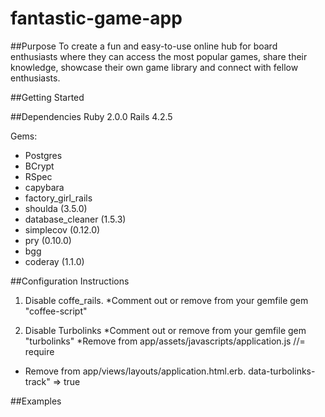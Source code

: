 # fantastic-game-app

##Purpose
To create a fun and easy-to-use online hub for board enthusiasts where they can access the most popular games, share their knowledge, showcase their own game library and connect with fellow enthusiasts.

##Getting Started




##Dependencies
Ruby 2.0.0
Rails 4.2.5

Gems:
- Postgres
- BCrypt
- RSpec
- capybara
- factory_girl_rails
- shoulda (3.5.0)
- database_cleaner (1.5.3)
- simplecov (0.12.0)
- pry (0.10.0)
- bgg
- coderay (1.1.0)

##Configuration Instructions
1. Disable coffe_rails.
  *Comment out or remove from your gemfile
    gem "coffee-script"

2. Disable Turbolinks
  *Comment out or remove from your gemfile
    gem "turbolinks"
  *Remove from app/assets/javascripts/application.js
    //= require
  * Remove from app/views/layouts/application.html.erb.
    data-turbolinks-track" => true





##Examples

